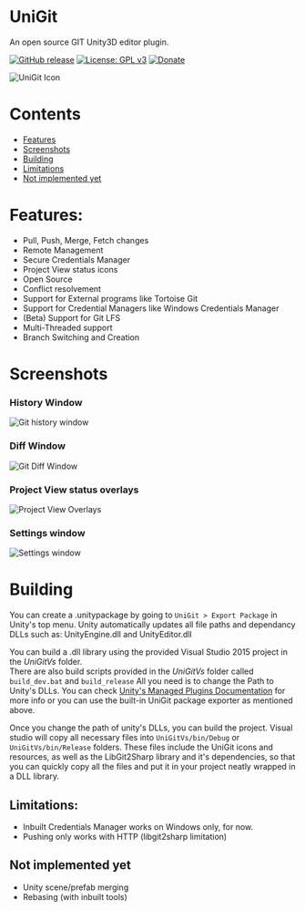 # UniGit
An open source GIT Unity3D editor plugin.

[![GitHub release](https://img.shields.io/github/release/simeonradivoev/UniGit.svg)](https://github.com/simeonradivoev/UniGit/releases)
[![License: GPL v3](https://img.shields.io/badge/License-GPL%20v3-blue.svg)](https://github.com/simeonradivoev/UniGit/blob/master/LICENSE.md)
[![Donate](https://img.shields.io/badge/Donate-PayPal-green.svg)](https://www.paypal.com/cgi-bin/webscr?cmd=_s-xclick&hosted_button_id=4A4LQGA69LQ5A)

![UniGit Icon](https://github.com/simeonradivoev/UniGit/raw/master/Images/UnityGitIcon.png)

# Contents
* [Features](#features)
* [Screenshots](#screenshots)
* [Building](#building)
* [Limitations](#limitations)
* [Not implemented yet](#not-implemented-yet)

# Features:
* Pull, Push, Merge, Fetch changes
* Remote Management
* Secure Credentials Manager
* Project View status icons
* Open Source
* Conflict resolvement 
* Support for External programs like Tortoise Git
* Support for Credential Managers like Windows Credentials Manager
* (Beta) Support for Git LFS
* Multi-Threaded support
* Branch Switching and Creation

# Screenshots
### History Window
![Git history window](https://github.com/simeonradivoev/UniGit/raw/master/Images/HistoryScreenshot.png)
### Diff Window
![Git Diff Window](https://github.com/simeonradivoev/UniGit/raw/master/Images/DiffScreenshot.png)
### Project View status overlays
![Project View Overlays](https://github.com/simeonradivoev/UniGit/raw/master/Images/ProjectScreenshot.png)
### Settings window
![Settings window](https://github.com/simeonradivoev/UniGit/raw/master/Images/SettingsGeneralScreenshot.png)

# Building
You can create a .unitypackage by going to `UniGit > Export Package` in Unity's top menu. Unity automatically updates all file paths and dependancy DLLs such as: UnityEngine.dll and UnityEditor.dll

You can build a .dll library using the provided Visual Studio 2015 project in the *UniGitVs* folder.<br>
There are also build scripts provided in the *UniGitVs* folder called `build_dev.bat` and `build_release`
All you need is to change the Path to Unity's DLLs. You can check [Unity's Managed Plugins Documentation](https://docs.unity3d.com/Manual/UsingDLL.html) for more info or you can use the built-in UniGit package exporter as mentioned above.

Once you change the path of unity's DLLs, you can build the project. Visual studio will copy all necessary files into `UniGitVs/bin/Debug` or `UniGitVs/bin/Release` folders. These files include the UniGit icons and resources, as well as the LibGit2Sharp library and it's dependencies, so that you can quickly copy all the files and put it in your project neatly wrapped in a DLL library.

## Limitations:
* Inbuilt Credentials Manager works on Windows only, for now.
* Pushing only works with HTTP (libgit2sharp limitation)

## Not implemented yet
* Unity scene/prefab merging
* Rebasing (with inbuilt tools)
